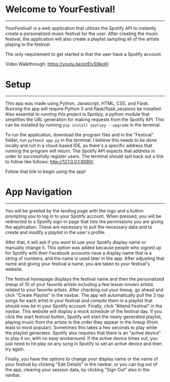 # Welcome to YourFestival!
---
YourFestival! is a web application that utilizes the Spotify API to instantly create a personalized music festival for the user. After creating the music festival, the application will also create a playlist sampling all of the artists playing in the festival.

The only requirement to get started is that the user have a Spotify account.

Video Walkthrough: https://youtu.be/ezEIvS9koKI 

# Setup
---
This app was made using Python, Javascript, HTML, CSS, and Flask. Running the app will require Python 3 and flask/flask_sessions be installed. Also essential to running this project is Spotipy, a python module that simplifies the URL generation for making requests from the Spotify API. This can be installed by running `pip install spotipy --upgrade` in the terminal.

To run the application, download the program files and in the "Festival" folder, run `python3 app.py` in the terminal. I believe this needs to be done locally and not in a cloud-based IDE, as there's a specific address that running the program will return. The Spotify API expects that address in order to successfully register users. The terminal should spit back out a link to follow like follows: http://127.0.0.1:8080/

Follow that link to begin using the app!

# App Navigation
---
You will be greeted by the landing page with the logo and a button prompting you to log in to your Spotify account. When pressed, you will be redirected to a Spotify sign-in page that lists the permissions you are giving the application. These are necessary to pull the necessary data and to create and modify a playlist in the user's profile.

After that, it will ask if you want to use your Spotify display name or manually change it. This option was added because people who signed up for Spotify with their Facebook accounts have a display name that is a string of numbers, and the name is used later in the app. After adjusting that name and giving your festival a name, you are taken to your festival's website.

The festival homepage displays the festival name and then the personalized lineup of 10 of your favorite artists including a few lesser-known artists related to your favorite artists. After checking out your lineup, go ahead and click "Create Playlist" in the navbar. The app will automatically pull the 3 top songs for each artist in your festival and compile them in a playlist that should now be in your Spotify account. Finally, click "Attend Festival" in the navbar. This website will display a mock schedule of the festival day. If you click the start festival button, Spotify will start the newly generated playlist, playing music from the artists in the order they appear in the lineup (from least to most popular). Sometimes this takes a few seconds to play while the playlist generates. Spotify also requires that there is an "active device" to play it on, with no easy workaround. If the active device times out, you just need to hit play on any song in Spotify to set an active device and then try again.

Finally, you have the options to change your display name or the name of your festival by clicking "Edit Details" in the navbar, or you can log out of the app, clearing your session data, by clicking "Sign Out" also in the navbar.